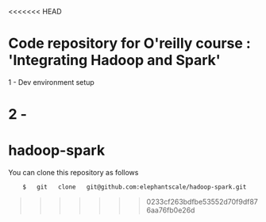 <<<<<<< HEAD
# Code repository for O'reilly course : 'Integrating Hadoop and Spark'

1 - Dev environment setup

2 - 
=======
# hadoop-spark

You can clone this repository as follows

```
    $   git   clone   git@github.com:elephantscale/hadoop-spark.git
```
>>>>>>> 0233cf263bdfbe53552d70f9df876aa76fb0e26d

